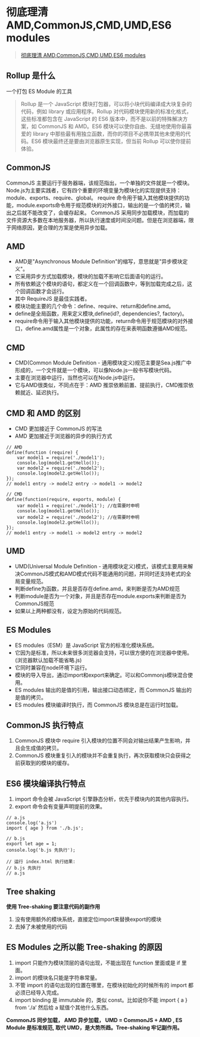 # 彻底理清 AMD,CommonJS,CMD,UMD,ES6 modules
> [彻底理清 AMD,CommonJS,CMD,UMD,ES6 modules](https://mp.weixin.qq.com/s?__biz=MzI5MjUxNjA4Mw==&mid=2247486244&idx=1&sn=fcfd3a246e88e44b6c1de20ece38941a&chksm=ec0172b8db76fbae440a19a8658e9ee29cd145dc6462062568f41668f31804522a70340815c3&scene=126&sessionid=1582016153&key=47c0c8dda35b3d6e844d01eedc5897cb1e1f3224755c4619ea95e587009eb3c7fa7c1e8ab90e401913c4099b7ba2fba44cc228b756097d9395e7917781630be286b02b239cc7d174b5972800432a479e&ascene=1&uin=MTYwMDQ1MzIxNg%3D%3D&devicetype=Windows+10&version=6208006f&lang=zh_CN&exportkey=AycsYGTeluIj4BPZ9gJ2Qgg%3D&pass_ticket=HkN%2FIVoxM8F0rbevlZulkYbV5XkBGuMiHT3P4KrHVLUJdjWjDVbyKXTC8GtHG5qt)

## Rollup 是什么
一个打包 ES Module 的工具
> Rollup 是一个 JavaScript 模块打包器，可以将小块代码编译成大块复杂的代码，例如 library 或应用程序。Rollup 对代码模块使用新的标准化格式，这些标准都包含在 JavaScript 的 ES6 版本中，而不是以前的特殊解决方案，如 CommonJS 和 AMD。ES6 模块可以使你自由、无缝地使用你最喜爱的 library 中那些最有用独立函数，而你的项目不必携带其他未使用的代码。ES6 模块最终还是要由浏览器原生实现，但当前 Rollup 可以使你提前体验。

## CommonJS
CommonJS 主要运行于服务器端，该规范指出，一个单独的文件就是一个模块。
Node.js为主要实践者，它有四个重要的环境变量为模块化的实现提供支持：module、exports、require、global。
require 命令用于输入其他模块提供的功能，module.exports命令用于规范模块的对外接口，输出的是一个值的拷贝，输出之后就不能改变了，会缓存起来。
CommonJS 采用同步加载模块，而加载的文件资源大多数在本地服务器，所以执行速度或时间没问题。但是在浏览器端，限于网络原因，更合理的方案是使用异步加载。

## AMD
- AMD是"Asynchronous Module Definition"的缩写，意思就是"异步模块定义"。
- 它采用异步方式加载模块，模块的加载不影响它后面语句的运行。
- 所有依赖这个模块的语句，都定义在一个回调函数中，等到加载完成之后，这个回调函数才会运行。
- 其中 RequireJS 是最佳实践者。
- 模块功能主要的几个命令：define、require、return和define.amd。
- define是全局函数，用来定义模块,define(id?, dependencies?, factory)。
- require命令用于输入其他模块提供的功能，return命令用于规范模块的对外接口，define.amd属性是一个对象，此属性的存在来表明函数遵循AMD规范。

## CMD
- CMD(Common Module Definition - 通用模块定义)规范主要是Sea.js推广中形成的，一个文件就是一个模块，可以像Node.js一般书写模块代码。
- 主要在浏览器中运行，当然也可以在Node.js中运行。
- 它与AMD很类似，不同点在于：AMD 推崇依赖前置、提前执行，CMD推崇依赖就近、延迟执行。

## CMD 和 AMD 的区别
-  CMD 更加接近于 CommonJS 的写法
-  AMD 更加接近于浏览器的异步的执行方式
```JS
// AMD 
define(function (require) {
    var model1 = require('./model1');
    console.log(model1.getHello());
    var model2 = require('./model2');
    console.log(model2.getHello());
});
// model1 entry -> model2 entry -> model1 -> model2

// CMD
define(function(require, exports, module) {
    var model1 = require('./model1'); //在需要时申明
    console.log(model1.getHello());
    var model2 = require('./model2'); //在需要时申明
    console.log(model2.getHello());
});
// model1 entry -> model1 -> model2 entry -> model2
```

## UMD
- UMD(Universal Module Definition - 通用模块定义)模式，该模式主要用来解决CommonJS模式和AMD模式代码不能通用的问题，并同时还支持老式的全局变量规范。
- 判断define为函数，并且是否存在define.amd，来判断是否为AMD规范
- 判断module是否为一个对象，并且是否存在module.exports来判断是否为CommonJS规范
- 如果以上两种都没有，设定为原始的代码规范。

## ES Modules
- ES modules（ESM）是 JavaScript 官方的标准化模块系统。
- 它因为是标准，所以未来很多浏览器会支持，可以很方便的在浏览器中使用。(浏览器默认加载不能省略.js)
- 它同时兼容在node环境下运行。
- 模块的导入导出，通过import和export来确定。可以和Commonjs模块混合使用。
- ES modules 输出的是值的引用，输出接口动态绑定，而 CommonJS 输出的是值的拷贝。
- ES modules 模块编译时执行，而 CommonJS 模块总是在运行时加载。

## CommonJS 执行特点
1. CommonJS 模块中 require 引入模块的位置不同会对输出结果产生影响，并且会生成值的拷贝。
2. CommonJS 模块重复引入的模块并不会重复执行，再次获取模块只会获得之前获取到的模块的缓存。

## ES6 模块编译执行特点
1. import 命令会被 JavaScript 引擎静态分析，优先于模块内的其他内容执行。
2. export 命令会有变量声明提前的效果。

```JS
// a.js
console.log('a.js')
import { age } from './b.js';

// b.js
export let age = 1;
console.log('b.js 先执行');

// 运行 index.html 执行结果:
// b.js 先执行
// a.js
```

## Tree shaking
**使用 Tree-shaking 要注意代码的副作用**
1. 没有使用额外的模块系统，直接定位import来替换export的模块
2. 去掉了未被使用的代码

## ES Modules 之所以能 Tree-shaking 的原因
1. import 只能作为模块顶层的语句出现，不能出现在 function 里面或是 if 里面。
2. import 的模块名只能是字符串常量。
3. 不管 import 的语句出现的位置在哪里，在模块初始化的时候所有的 import 都必须已经导入完成。
4. import binding 是 immutable 的，类似 const。比如说你不能 import { a } from ‘./a’ 然后给 a 赋值个其他什么东西。

**CommonJS 同步加载， AMD 异步加载， UMD = CommonJS + AMD , ES Module 是标准规范, 取代 UMD，是大势所趋。Tree-shaking 牢记副作用。**